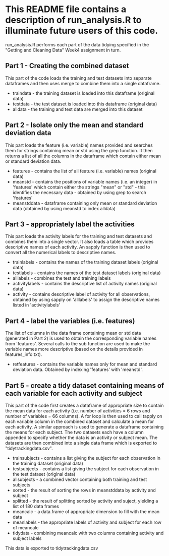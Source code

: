 # This README file contains a description of run_analysis.R to illuminate future users of this code.

run_analysis.R performs each part of the data tidying specified in the
"Getting and Cleaning Data" Week4 assignment in turn.

## Part 1 - Creating the combined dataset

This part of the code loads the training and test datasets into separate dataframes and then uses merge to combine them into a single dataframe.

* traindata - the training dataset is loaded into this dataframe (original data)
* testdata - the test dataset is loaded into this dataframe (original data)
* alldata - the training and test data are merged into this dataset

## Part 2 - Isolate only the mean and standard deviation data

This part loads the feature (i.e. variable) names provided and searches them for strings containing mean or std using the grep function. It then returns a list of all the columns in the dataframe which contain either mean or standard deviation data.

* features - contains the list of all feature (i.e. variable) names (original data)
* meanstd - contains the positions of variable names (i.e. an integer) in 'features' which contain either the strings "mean" or "std" - this identifies the necessary data
           - obtained by using grep to search 'features'
* meanstddata - dataframe containing only mean or standard deviation data (obtained by using meanstd to index alldata)

## Part 3 - appropriately label the activities

This part loads the activity labels for the training and test datasets and combines them into a single vector. It also loads a table which provides descriptive names of each activity. An sapply function is then used to convert all the numerical labels to descriptive names.

* trainlabels - contains the names of the training dataset labels (original data)
* testlabels - contains the names of the test dataset labels (original data)
* alllabels - combines the test and training labels
* activitylabels - contains the descriptive list of activity names (original data)
* activity - contains descriptive label of activity for all observations, obtained
by using sapply on 'alllabels' to assign the descriptive names listed in 'activitylabels'

## Part 4 - label the variables (i.e. features)

The list of columns in the data frame containing mean or std data (generated in Part 2) is used to obtain the corresponding variable names from 'features'. Several calls to the sub function are used to make the variable names more descriptive (based on the details provided in features_info.txt).

* retfeatures - contains the variable names only for mean and standard deviation data.
             Obtained by indexing 'features' with 'meanstd'.

## Part 5 - create a tidy dataset containing means of each variable for each activity and subject

This part of the code first creates a dataframe of appropriate size to contain
the mean data for each activity (i.e. number of activities = 6 rows and number of variables = 66 columns). A for loop is then used to call tapply on each variable column in the combined dataset and calculate a mean for each activity. A similar approach is used to generate a dataframe containing the means for each subject. The two datasets each have a column appended to specify whether the data is an activity or subject mean. The datasets are then combined into a single data frame which is exported to "tidytrackingdata.csv".

* trainsubjects - contains a list giving the subject for each observation in the training dataset (original data)
* testsubjects - contains a list giving the subject for each observation in the test
dataset (original data)
* allsubjects - a combined vector containing both training and test subjects
* sorted - the result of sorting the rows in meanstddata by activity and subject
* splitted - the result of splitting sorted by activity and suject, yielding a list of 180 data frames
* meancalc - a data.frame of appropriate dimension to fill with the mean data
* meanlabels - the appropriate labels of activity and subject for each row of meancalc
* tidydata - combining meancalc with two columns containing activity and subject labels

 This data is exported to tidytrackingdata.csv
